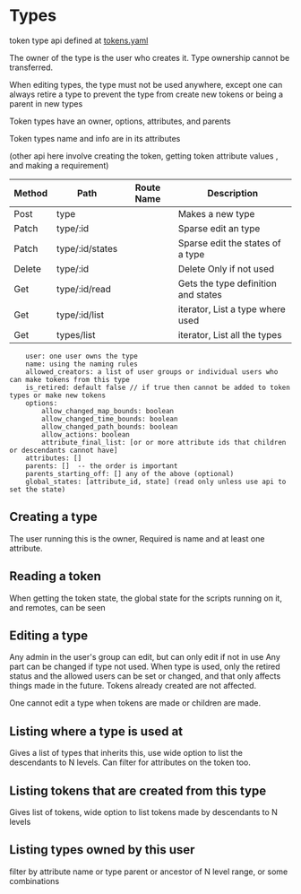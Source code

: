 #  Types

token type api defined at [tokens.yaml](../../../api-docs/tokens.yaml)

The owner of the type is the user who creates it. Type ownership cannot be transferred.

When editing types, the type must not be used anywhere, except one can always retire a type to prevent
the type from create new tokens or being a parent in new types


Token types have an owner, options, attributes, and parents

Token types name and info are in its attributes

(other api here involve creating the token, getting token attribute values , and making a requirement)

| Method | Path            | Route Name | Description                         |
|--------|-----------------|------------|-------------------------------------|
| Post   | type            |            | Makes a new type                    |
| Patch  | type/:id        |            | Sparse edit an type                 |
| Patch  | type/:id/states |            | Sparse edit the states of a type    |
| Delete | type/:id        |            | Delete Only if not used             |
| Get    | type/:id/read   |            | Gets the type definition and states |
| Get    | type/:id/list   |            | iterator, List a type where used    |
| Get    | types/list      |            | iterator, List all the types        |

    
        user: one user owns the type
        name: using the naming rules
        allowed_creators: a list of user groups or individual users who can make tokens from this type
        is_retired: default false // if true then cannot be added to token types or make new tokens
        options:
            allow_changed_map_bounds: boolean
            allow_changed_time_bounds: boolean
            allow_changed_path_bounds: boolean
            allow_actions: boolean
            attribute_final_list: [or or more attribute ids that children or descendants cannot have]
        attributes: []
        parents: []  -- the order is important
        parents_starting_off: [] any of the above (optional)
        global_states: [attribute_id, state] (read only unless use api to set the state)


## Creating a type
The user running this is the owner,
Required is name and at least one attribute.

## Reading a token

When getting the token state, the global state for the scripts running on it, and remotes, can be seen


## Editing a type

Any admin in the user's group can edit, but can only edit if not in use
Any part can be changed if type not used.
When type is used, only the retired status and the allowed users can be set or changed,
and that only affects things made in the future. Tokens already created are not affected.

One cannot edit a type when tokens are made or children are made.



## Listing where a type is used at

Gives a list of types that inherits this, use wide option to list the descendants to N levels.
Can filter for attributes on the token too. 

## Listing tokens that are created from this type

Gives list of tokens, wide option to list tokens made by descendants to N levels

## Listing types owned by this user

filter by attribute name or type parent or ancestor of N level range, or some combinations

